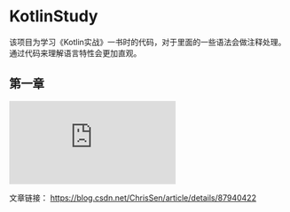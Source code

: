 # KotlinStudy
该项目为学习《Kotlin实战》一书时的代码，对于里面的一些语法会做注释处理。通过代码来理解语言特性会更加直观。

## 第一章
![第一章：定义与目的](https://github.com/chrissen0814/KotlinStudy/blob/master/article/%E7%AC%AC%E4%B8%80%E7%AB%A0%EF%BC%9A%E5%AE%9A%E4%B9%89%E4%B8%8E%E7%9B%AE%E7%9A%84.md)


文章链接： https://blog.csdn.net/ChrisSen/article/details/87940422
